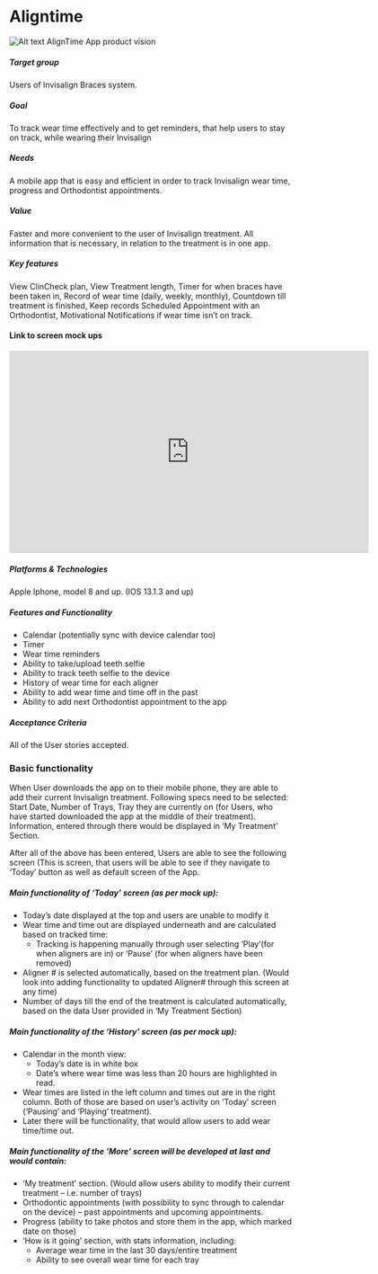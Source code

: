 # Aligntime
![Alt text](aligntime/Assets.xcassets/iter02_2_welcome_small.png)
AlignTime App product vision

##### Target group
Users of Invisalign Braces system.
##### Goal
To track wear time effectively and to get reminders, that help users to stay on track, while wearing their Invisalign
##### Needs 
A mobile app that is easy and efficient in order to track Invisalign wear time, progress and Orthodontist appointments.
##### Value 
Faster and more convenient to the user of Invisalign treatment. All information that is necessary, in relation to the treatment is in one app. 
##### Key features 
View ClinCheck plan, View Treatment length, Timer for when braces have been taken in, Record of wear time (daily, weekly, monthly), Countdown till treatment is finished, Keep records Scheduled Appointment with an Orthodontist, Motivational Notifications if wear time isn’t on track.
#### Link to screen mock ups 
<iframe width="640" height="360" src="https://miro.com/app/embed/o9J_kwe-zPc=/?&pres=1&animate=1" frameborder="0" scrolling="no" allowfullscreen></iframe>

##### Platforms & Technologies
Apple Iphone, model 8 and up. (IOS 13.1.3 and up)

##### Features and Functionality
-	Calendar (potentially sync with device calendar too)
-	Timer
-	Wear time reminders 
-	Ability to take/upload teeth selfie
-	Ability to track teeth selfie to the device
-	History of wear time for each aligner
-	Ability to add wear time and time off in the past 
-	Ability to add next Orthodontist appointment to the app

##### Acceptance Criteria
All of the User stories accepted.

### Basic functionality
When User downloads the app on to their mobile phone, they are able to add their current Invisalign treatment. Following specs need to be selected: Start Date, Number of Trays, Tray they are currently on (for Users, who have started downloaded the app at the middle of their treatment). Information, entered through there would be displayed in ‘My Treatment’ Section.

After all of the above has been entered, Users are able to see the following screen (This is screen, that users will be able to see if they navigate to ‘Today’ button as well as default screen of the App.

##### **Main functionality of ‘Today’ screen (as per mock up):**
-	Today’s date displayed at the top and users are unable to modify it
-	Wear time and time out are displayed underneath and are calculated based on tracked time:
    - Tracking is happening manually through user selecting ‘Play’(for when aligners are in) or ‘Pause’ (for when aligners have been removed)
-	Aligner # is selected automatically, based on the treatment plan. (Would look into adding functionality to updated Aligner# through this screen at any time)
-	Number of days till the end of the treatment is calculated automatically, based on the data User provided in ‘My Treatment Section)

##### **Main functionality of the ‘History’ screen (as per mock up):**
-	Calendar in the month view:
    - Today’s date is in white box
    - Date’s where wear time was less than 20 hours are highlighted in read.
-	Wear times are listed in the left column and times out are in the right column. Both of those are based on user’s activity on ‘Today’ screen (‘Pausing’ and ‘Playing’ treatment).
-	Later there will be functionality, that would allow users to add wear time/time out. 

##### **Main functionality of the ‘More’ screen will be developed at last and would contain:**
-	‘My treatment’ section. (Would allow users ability to modify their current treatment – i.e. number of trays)
-	Orthodontic appointments (with possibility to sync through to calendar on the device) – past appointments and upcoming appointments.
-	Progress (ability to take photos and store them in the app, which marked date on those)
-	‘How is it going’ section, with stats information, including:
    - Average wear time in the last 30 days/entire treatment
    - Ability to see overall wear time for each tray




